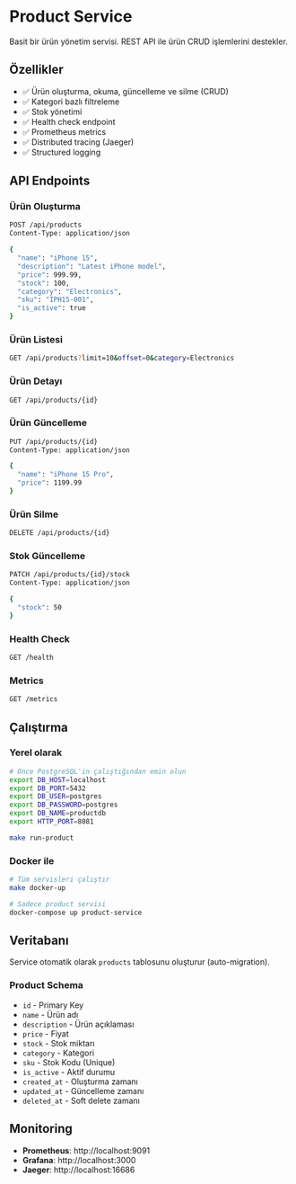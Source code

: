 # Product Service

Basit bir ürün yönetim servisi. REST API ile ürün CRUD işlemlerini destekler.

## Özellikler

- ✅ Ürün oluşturma, okuma, güncelleme ve silme (CRUD)
- ✅ Kategori bazlı filtreleme
- ✅ Stok yönetimi
- ✅ Health check endpoint
- ✅ Prometheus metrics
- ✅ Distributed tracing (Jaeger)
- ✅ Structured logging

## API Endpoints

### Ürün Oluşturma
```bash
POST /api/products
Content-Type: application/json

{
  "name": "iPhone 15",
  "description": "Latest iPhone model",
  "price": 999.99,
  "stock": 100,
  "category": "Electronics",
  "sku": "IPH15-001",
  "is_active": true
}
```

### Ürün Listesi
```bash
GET /api/products?limit=10&offset=0&category=Electronics
```

### Ürün Detayı
```bash
GET /api/products/{id}
```

### Ürün Güncelleme
```bash
PUT /api/products/{id}
Content-Type: application/json

{
  "name": "iPhone 15 Pro",
  "price": 1199.99
}
```

### Ürün Silme
```bash
DELETE /api/products/{id}
```

### Stok Güncelleme
```bash
PATCH /api/products/{id}/stock
Content-Type: application/json

{
  "stock": 50
}
```

### Health Check
```bash
GET /health
```

### Metrics
```bash
GET /metrics
```

## Çalıştırma

### Yerel olarak
```bash
# Önce PostgreSQL'in çalıştığından emin olun
export DB_HOST=localhost
export DB_PORT=5432
export DB_USER=postgres
export DB_PASSWORD=postgres
export DB_NAME=productdb
export HTTP_PORT=8081

make run-product
```

### Docker ile
```bash
# Tüm servisleri çalıştır
make docker-up

# Sadece product servisi
docker-compose up product-service
```

## Veritabanı

Service otomatik olarak `products` tablosunu oluşturur (auto-migration).

### Product Schema
- `id` - Primary Key
- `name` - Ürün adı
- `description` - Ürün açıklaması
- `price` - Fiyat
- `stock` - Stok miktarı
- `category` - Kategori
- `sku` - Stok Kodu (Unique)
- `is_active` - Aktif durumu
- `created_at` - Oluşturma zamanı
- `updated_at` - Güncelleme zamanı
- `deleted_at` - Soft delete zamanı

## Monitoring

- **Prometheus**: http://localhost:9091
- **Grafana**: http://localhost:3000
- **Jaeger**: http://localhost:16686

